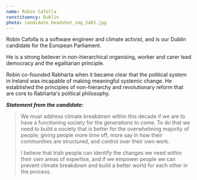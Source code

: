 ```yaml
---
name: Robin Cafolla
constituency: Dublin
photo: candidate_headshot_img_2485.jpg
---
```

Robin Cafolla is a software engineer and climate activist, and is our Dublin candidate for the European Parliament.

He is a strong believer in non-hierarchical organising, worker and carer lead democracy and the egalitarian principle.

Robin co-founded Rabharta when it became clear that the political system in Ireland was incapable of making meaningful systemic change. He established the principles of non-hierarchy and revolutionary reform that are core to Rabharta's political philosophy.

***Statement from the candidate:***

> We must address climate breakdown within this decade if we are to have a functioning society for the generations to come. To do that we need to build a society that is better for the overwhelming majority of people; giving people more time off, more say in how their communities are structured, and control over their own work.
>
> I believe that Irish people can identify the changes we need within their own areas of expertise, and if we empower people we can prevent climate breakdown and build a better world for each other in the process.